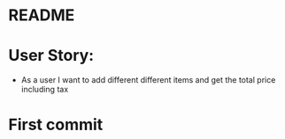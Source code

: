 # README


# User Story:

* As a user I want to add different different items and get the total price including tax

# First commit